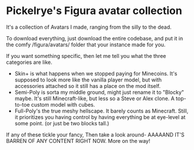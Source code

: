 # Pickelrye's Figura avatar collection
It's a collection of Avatars I made, ranging from the silly to the dead.

To download everything, just download the entire codebase, and put it in the comfy /figura/avatars/ folder that your instance made for you.

If you want something specific, then let me tell you what the three categories are like.

- Skin+ is what happens when we stopped paying for Minecoins. It's supposed to look more like the vanilla player model, but with accessories attached so it still has a place on the mod itself.
- Semi-Poly is sorta my middle ground, might just rename it to "Blocky" maybe. It's still Minecraft-like, but less so a Steve or Alex clone. A top-to-toe custom model with cubes.
- Full-Poly's the true meshy hellscape. It barely counts as Minecraft. Still, it prioritizes you having control by having everything be at eye-level at some point. (or just be two blocks tall.)

If any of these tickle your fancy, Then take a look around- AAAAAND IT'S BARREN OF ANY CONTENT RIGHT NOW. More on the way!

